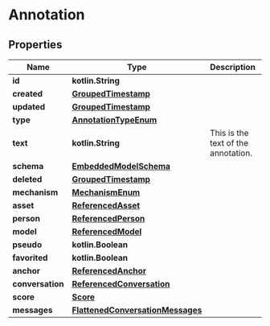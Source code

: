 
# Annotation

## Properties
Name | Type | Description | Notes
------------ | ------------- | ------------- | -------------
**id** | **kotlin.String** |  | 
**created** | [**GroupedTimestamp**](GroupedTimestamp.md) |  | 
**updated** | [**GroupedTimestamp**](GroupedTimestamp.md) |  | 
**type** | [**AnnotationTypeEnum**](AnnotationTypeEnum.md) |  | 
**text** | **kotlin.String** | This is the text of the annotation. | 
**schema** | [**EmbeddedModelSchema**](EmbeddedModelSchema.md) |  |  [optional]
**deleted** | [**GroupedTimestamp**](GroupedTimestamp.md) |  |  [optional]
**mechanism** | [**MechanismEnum**](MechanismEnum.md) |  |  [optional]
**asset** | [**ReferencedAsset**](ReferencedAsset.md) |  |  [optional]
**person** | [**ReferencedPerson**](ReferencedPerson.md) |  |  [optional]
**model** | [**ReferencedModel**](ReferencedModel.md) |  |  [optional]
**pseudo** | **kotlin.Boolean** |  |  [optional]
**favorited** | **kotlin.Boolean** |  |  [optional]
**anchor** | [**ReferencedAnchor**](ReferencedAnchor.md) |  |  [optional]
**conversation** | [**ReferencedConversation**](ReferencedConversation.md) |  |  [optional]
**score** | [**Score**](Score.md) |  |  [optional]
**messages** | [**FlattenedConversationMessages**](FlattenedConversationMessages.md) |  |  [optional]



